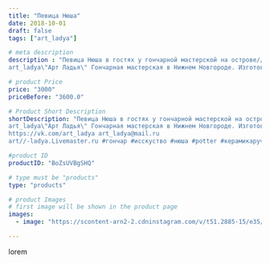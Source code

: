 ```yaml
---
title: "Певица Нюша"
date: 2018-10-01
draft: false
tags: ["art_ladya"]

# meta description
description : "Певица Нюша в гостях у гончарной мастерской на острове//-град Свияжск! 
art_ladya\"Арт Ладья\" Гончарная мастерская в Нижнем Новгороде. Изготовление керамики и "

# product Price
price: "3000"
priceBefore: "3600.0"

# Product Short Description
shortDescription: "Певица Нюша в гостях у гончарной мастерской на острове//-град Свияжск! 
art_ladya\"Арт Ладья\" Гончарная мастерская в Нижнем Новгороде. Изготовление керамики и мастер//-классы по обучению. 
https://vk.com/art_ladya art_ladya@mail.ru 
art//-ladya.Livemaster.ru #гончар #исскуство #нюша #potter #керамикаручнаяработа #гончарнаямастерская #керамиканазаказ #handmade #craftsman #керамика #painter #эксклюзивнаякерамика #sviyazhsk #decor #ceramicware #friends #claygoods #свияжск #earthenware #ceramic #design #beautifulpeople #magic #masterclass #ceramicart #hummels #мастерклассы #авторскаякерамика"

#product ID
productID: "BoZsUVBgSHQ"

# type must be "products"
type: "products"

# product Images
# first image will be shown in the product page
images:
  - image: "https://scontent-arn2-2.cdninstagram.com/v/t51.2885-15/e35/42002431_452677105140216_2131302676915227806_n.jpg?se=8&tp=1&_nc_ht=scontent-arn2-2.cdninstagram.com&_nc_cat=100&_nc_ohc=D7LDyTT_DY4AX9HnSPO&ccb=7-4&oh=dc1b2c385672a48c6c24774163b09390&oe=60830C3A&_nc_sid=86f79a&ig_cache_key=MTg4MDcyOTIzMDQxMzczNDM1Mg%3D%3D.2-ccb7-4"

---
```

lorem
